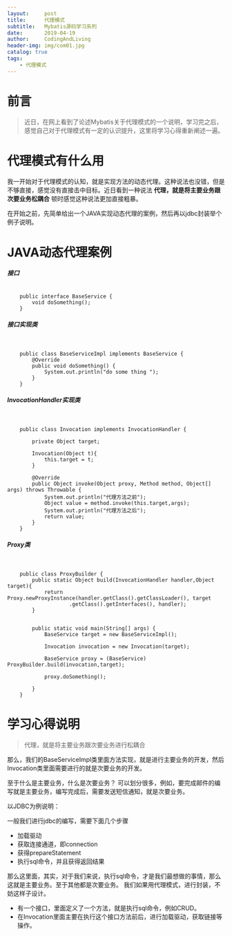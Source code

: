 ```yaml
---
layout:     post
title:      代理模式
subtitle:   Mybatis源码学习系列
date:       2019-04-19
author:     CodingAndLiving
header-img: img/com01.jpg
catalog: true
tags:
    - 代理模式
---
```

# 前言

>近日，在网上看到了论述Mybatis关于代理模式的一个说明，学习完之后，感觉自己对于代理模式有一定的认识提升，这里将学习心得重新阐述一遍。

# 代理模式有什么用

我一开始对于代理模式的认知，就是实现方法的动态代理。这种说法也没错，但是不够直接，感觉没有直接击中目标。近日看到一种说法 **代理，就是将主要业务跟次要业务松耦合** 顿时感觉这种说法更加直接粗暴。

在开始之前，先简单给出一个JAVA实现动态代理的案例，然后再以jdbc封装举个例子说明。

# JAVA动态代理案例

##### 接口

```
	
	public interface BaseService {
	    void doSomething();
	}
```

##### 接口实现类

```

	
	public class BaseServiceImpl implements BaseService {
	    @Override
	    public void doSomething() {
	        System.out.println("do some thing ");
	    }
	}
```
##### InvocationHandler实现类

```
	
	
	public class Invocation implements InvocationHandler {
	
	    private Object target;
	
	    Invocation(Object t){
	        this.target = t;
	    }
	
	    @Override
	    public Object invoke(Object proxy, Method method, Object[] args) throws Throwable {
	        System.out.println("代理方法之前");
	        Object value = method.invoke(this.target,args);
	        System.out.println("代理方法之后");
	        return value;
	    }
	}
```

##### Proxy类

```
	
	
	public class ProxyBuilder {
	    public static Object build(InvocationHandler handler,Object target){
	        return Proxy.newProxyInstance(handler.getClass().getClassLoader(), target
	                .getClass().getInterfaces(), handler);
	    }
	
	
	    public static void main(String[] args) {
	        BaseService target = new BaseServiceImpl();
	
	        Invocation invocation = new Invocation(target);
	
	        BaseService proxy = (BaseService) ProxyBuilder.build(invocation,target);
	
	        proxy.doSomething();
	
	    }
	}
```

# 学习心得说明

> 代理，就是将主要业务跟次要业务进行松耦合

那么，我们的BaseServiceImpl类里面方法实现，就是进行主要业务的开发，然后Invocation类里面需要进行的就是次要业务的开发。

至于什么是主要业务，什么是次要业务？
可以划分很多，例如，要完成邮件的编写就是主要业务，编写完成后，需要发送短信通知，就是次要业务。

以JDBC为例说明：

一般我们进行jdbc的编写，需要下面几个步骤

- 加载驱动
- 获取连接通道，即connection
- 获得prepareStatement
- 执行sql命令，并且获得返回结果

那么这里面，其实，对于我们来说，执行sql命令，才是我们最想做的事情，那么这就是主要业务。至于其他都是次要业务。
我们如果用代理模式，进行封装，不妨这样子设计。

- 有一个接口，里面定义了一个方法，就是执行sql命令，例如CRUD。
- 在Invocation里面主要在执行这个接口方法前后，进行加载驱动，获取链接等操作。